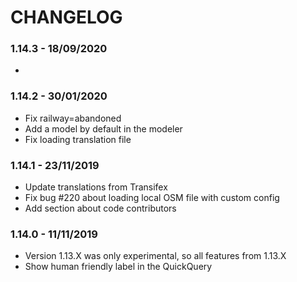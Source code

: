 # CHANGELOG

### 1.14.3 - 18/09/2020

* 

### 1.14.2 - 30/01/2020

* Fix railway=abandoned
* Add a model by default in the modeler
* Fix loading translation file

### 1.14.1 - 23/11/2019

* Update translations from Transifex
* Fix bug #220 about loading local OSM file with custom config
* Add section about code contributors

### 1.14.0 - 11/11/2019

* Version 1.13.X was only experimental, so all features from 1.13.X
* Show human friendly label in the QuickQuery

